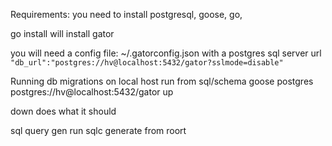 

Requirements:
you need to install postgresql, goose, go, 

go install will install gator

you will need a config file:  ~/.gatorconfig.json
with a postgres sql server url 
`"db_url":"postgres://hv@localhost:5432/gator?sslmode=disable"`

Running db migrations on local host
run from sql/schema
goose postgres postgres://hv@localhost:5432/gator up

down does what it should

sql query gen
run sqlc generate from roort
